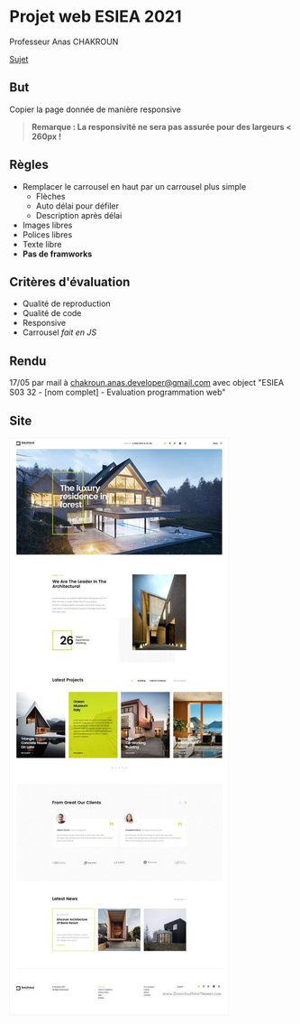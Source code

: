 # Projet web ESIEA 2021
Professeur Anas CHAKROUN

[Sujet](https://docs.google.com/document/d/1lb-uMzLFX5j1SYizT4z8LypalpZee6FAmU3vZ4fvMnY/edit)

## But
Copier la page donnée de manière responsive

> **Remarque : La responsivité ne sera pas assurée pour des largeurs < 260px !**

## Règles
- Remplacer le carrousel en haut par un carrousel plus simple
  - Flèches
  - Auto délai pour défiler
  - Description après délai
- Images libres
- Polices libres
- Texte libre
- **Pas de framworks**

## Critères d'évaluation
- Qualité de reproduction
- Qualité de code
- Responsive
- Carrousel _fait en JS_

## Rendu
17/05 par mail à chakroun.anas.developer@gmail.com avec object "ESIEA S03 32 - [nom complet] - Evaluation programmation web"

## Site
![Site](assets/images/site.jpg)
